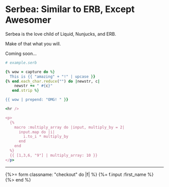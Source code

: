 # Serbea: Similar to ERB, Except Awesomer

Serbea is the love child of Liquid, Nunjucks, and ERB.

Make of that what you will.

Coming soon…

```ruby
# example.serb

{% wow = capture do %}
  This is {{ "amazing" + "!" | upcase }}
{% end.each_char.reduce("") do |newstr, c|
    newstr += " #{c}"
   end.strip %}

{{ wow | prepend: "OMG! " }}

<hr />

<p>
  {%
    macro :multiply_array do |input, multiply_by = 2|
      input.map do |i|
        i.to_i * multiply_by
      end
    end
  %}
  {{ [1,3,6, "9"] | multiply_array: 10 }}
</p>
```

<hr />

{%>= form classname: "checkout" do |f| %}
  {%= f.input :first_name %}
{%> end %}
